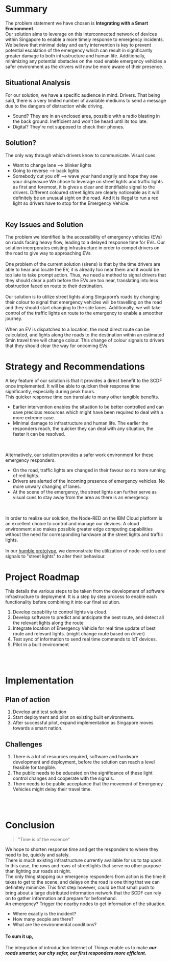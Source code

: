 # Summary
The problem statement we have chosen is **Integrating with a Smart Environment**.  
Our solution aims to leverage on this interconnected network of devices within Singapore to enable a more timely response to emergency incidents. We believe that minimal delay and early intervention is key to prevent potential escalation of the emergency which can result in significantly greater damage to both infrastructure and human life. Additionally, minimizing  any potential obstacles on the road enable emergency vehicles a safer environment as the drivers will now be more aware of their presence.
&nbsp;  
## Situational Analysis
For our solution, we have a specific audience in mind. Drivers. That being said, there is a very limited number of available mediums to send a message due to the dangers of distraction while driving.
* Sound? They are in an enclosed area, possible with a radio blasting in the back ground. Inefficient and won't be heard until its too late.  
* Digital? They're not supposed to check their phones.     
## Solution?   
The only way through which drivers know to communicate. Visual cues.
* Want to change lane --> blinker lights
* Going to reverse --> back lights
* Somebody cut you off --> wave your hand angrily and hope they see your displeasure
We chose to leverage on street lights and traffic lights as first and foremost, it is gives a clear and identifiable signal to the drivers. Different coloured street lights are clearly noticeable as it will definitely be an unusual sight on the road. And it is illegal to run a red light so drivers have to stop for the Emergency Vehicle.  
&nbsp; 
## Key Issues and Solution
The problem we identified is the accessibility of emergency vehicles (EVs) on roads facing heavy flow, leading to a delayed response time for EVs. Our solution incorporates existing infrastructure in order to compel drivers on the road to give way to approaching EVs.     
&nbsp;   
One problem of the current solution (sirens) is that by the time drivers are able to hear and locate the EV, it is already too near them and it would be too late to take prompt action. Thus, we need a method to signal drivers that they should clear a path before the EVs are too near, translating into less obstruction faced en route to their destination.     
&nbsp;  
Our solution is to utilize street lights along Singapore’s roads by changing their colour to signal that emergency vehicles will be travelling on the road and they should start changing to the side lanes. Additionally, we will take control of the traffic lights en route to the emergency to enable a smoother journey.   
&nbsp; 
&nbsp;  
When an EV is dispatched to a location, the most direct route can be calculated, and lights along the roads to the destination within an estimated 5min travel time will change colour. This change of colour signals to drivers that they should clear the way for oncoming EVs. 

# Strategy and Recommendations
A key feature of our solution is that it provides a direct benefit to the SCDF once implemented. It will be able to quicken their response time significantly, especially during peak hours.  
This quicker response time can translate to many other tangible benefits. 
* Earlier intervention enables the situation to be better controlled and can save precious resources which might have been required to deal with a more extreme case.  
* Minimal damage to infrastructure and human life. The earlier the responders reach, the quicker they can deal with any situation, the faster it can be resolved.   
&nbsp;  
&nbsp;   

Alternatively, our solution provides a safer work environment for these emergency responders. 
* On the road, traffic lights are changed in their favour so no more running of red lights.
* Drivers are alerted of the incoming presence of emergency vehicles. No more unwary changing of lanes.
* At the scene of the emergency, the street lights can further serve as visual cues to stay away from the area as there is an emergency.

&nbsp;  
&nbsp;   
In order to realize our solution, the Node-RED on the IBM Cloud platform is an excellent choice to control and manage our devices. A cloud environment also makes possible greater edge computing capabilities without the need for corresponding hardware at the street lights and traffic lights.
&nbsp;  
&nbsp;   
In our [humble prototype](solution/description.md), we demonstrate the utilization of node-red to send signals to "street lights" to alter their behaviour.

# Project Roadmap
This details the various steps to be taken from the development of software infrastructure to deployment. It is a step by step process to enable each functionality before combining it into our final solution.
1. Develop capability to control lights via cloud. 
1. Develop software to predict and anticipate the best route, and detect all the relevant lights along the route
1. Integrate location of Emergency Vehicle for real time update of best route and relevant lights. (might change route based on driver)
1. Test sync of information to send real time commands to IoT devices.
1. Pilot in a built environment

&nbsp;  
&nbsp; 

# Implementation
## Plan of action
1. Develop and test solution
1. Start deployment and pilot on existing built environments.
1. After successful pilot, expand implementation as Singapore moves towards a smart nation.

## Challenges
1. There is a lot of resources required, software and hardware development and deployment, before the solution can reach a level feasible for tangible.
1. The public needs to be educated on the significance of these light control changes and cooperate with the signals.
1. There needs to be public acceptance that the movement of Emergency Vehicles might delay their travel time.

&nbsp;  
&nbsp; 

# Conclusion
> "Time is of the essence"    

We hope to shorten response time and get the responders to where they need to be, quickly and safely.  
There is much existing infrastructure currently available for us to tap upon. In this case, the rows and rows of streetlights that serve no other purpose than lighting our roads at night.  
The only thing stopping our emergency responders from action is the time it takes to get to the scene, and delays on the road is one thing that we can definitely minimize. 
This first step however, could be that small push to bring about a large distributed information network that the SCDF can rely on to gather information and prepare for beforehand.  
An emergency? Trigger the nearby nodes to get information of the situation. 
* Where exactly is the incident? 
* How many people are there? 
* What are the environmental conditions? 
#### To sum it up,
The integration of introduction Internet of Things enable us to make **_our roads smarter, our city safer, our first responders more efficient._**
